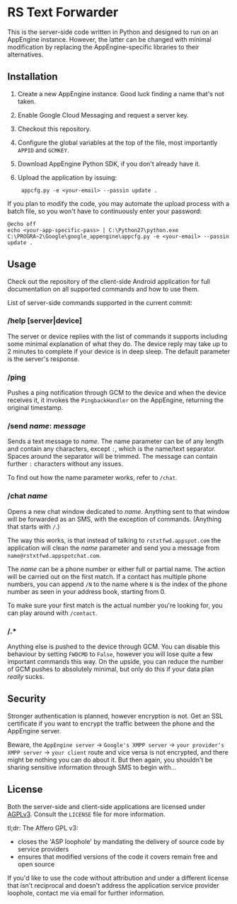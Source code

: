 # RS Text Forwarder

This is the server-side code written in Python and designed to run on an AppEngine instance. However, the latter can be changed with minimal modification by replacing the AppEngine-specific libraries to their alternatives.

## Installation

1. Create a new AppEngine instance. Good luck finding a name that's not taken.
2. Enable Google Cloud Messaging and request a server key.
3. Checkout this repository.
4. Configure the global variables at the top of the file, most importantly `APPID` and `GCMKEY`.
4. Download AppEngine Python SDK, if you don't already have it.
5. Upload the application by issuing:

        appcfg.py -e <your-email> --passin update .

If you plan to modify the code, you may automate the upload process with a batch file, so you won't have to continuously enter your password:

    @echo off
    echo <your-app-specific-pass> | C:\Python27\python.exe C:\PROGRA~2\Google\google_appengine\appcfg.py -e <your-email> --passin update .

## Usage

Check out the repository of the client-side Android application for full documentation on all supported commands and how to use them.

List of server-side commands supported in the current commit:

### /help [server|device]

The server or device replies with the list of commands it supports including some minimal explanation of what they do. The device reply may take up to 2 minutes to complete if your device is in deep sleep. The default parameter is the server's response.

### /ping

Pushes a ping notification through GCM to the device and when the device receives it, it invokes the `PingbackHandler` on the AppEngine, returning the original timestamp.

### /send *name*: *message*

Sends a text message to *name*. The name parameter can be of any length and contain any characters, except `:`, which is the name/text separator. Spaces around the separator will be trimmed. The message can contain further `:` characters without any issues.

To find out how the name parameter works, refer to `/chat`.

### /chat *name*

Opens a new chat window dedicated to *name*. Anything sent to that window will be forwarded as an SMS, with the exception of commands. (Anything that starts with `/`.)

The way this works, is that instead of talking to `rstxtfwd.appspot.com` the application will clean the *name* parameter and send you a message from `name@rstxtfwd.appspotchat.com`.

The *name* can be a phone number or either full or partial name. The action will be carried out on the first match. If a contact has multiple phone numbers, you can append `/N` to the name where `N` is the index of the phone number as seen in your address book, starting from 0.

To make sure your first match is the actual number you're looking for, you can play around with `/contact`.

### /.*

Anything else is pushed to the device through GCM. You can disable this behaviour by setting `FWDCMD` to `False`, however you will lose quite a few important commands this way. On the upside, you can reduce the number of GCM pushes to absolutely minimal, but only do this if your data plan *really* sucks.

## Security

Stronger authentication is planned, however encryption is not. Get an SSL certificate if you want to encrypt the traffic between the phone and the AppEngine server.

Beware, the `AppEngine server` -> `Google's XMPP server` -> `your provider's XMPP server` -> `your client` route and vice versa is not encrypted, and there might be nothing you can do about it. But then again, you shouldn't be sharing sensitive information through SMS to begin with...

## License

Both the server-side and client-side applications are licensed under [AGPLv3](http://en.wikipedia.org/wiki/Affero_General_Public_License). Consult the `LICENSE` file for more information.

tl;dr: The Affero GPL v3:

- closes the 'ASP loophole' by mandating the delivery of source code by service providers
- ensures that modified versions of the code it covers remain free and open source

If you'd like to use the code without attribution and under a different license that isn't reciprocal and doesn't address the application service provider loophole, contact me via email for further information.
